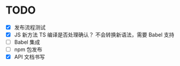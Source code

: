 # TODO

- [x] 发布流程测试
- [x] JS 新方法 TS 编译是否处理确认？  不会转换新语法，需要 Babel 支持
- [ ] Babel 集成
- [ ] npm 包发布
- [x] API 文档书写
